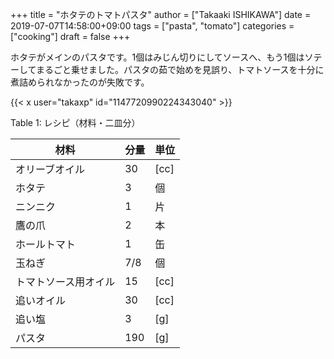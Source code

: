 +++
title = "ホタテのトマトパスタ"
author = ["Takaaki ISHIKAWA"]
date = 2019-07-07T14:58:00+09:00
tags = ["pasta", "tomato"]
categories = ["cooking"]
draft = false
+++

ホタテがメインのパスタです。1個はみじん切りにしてソースへ、もう1個はソテーしてまるごと乗せました。パスタの茹で始めを見誤り、トマトソースを十分に煮詰められなかったのが失敗です。  

{{< x user="takaxp" id="1147720990224343040" >}}  

<div class="table-caption">
  <span class="table-number">Table 1</span>:
  レシピ（材料・二皿分）
</div>

| 材料       | 分量 | 単位 |
|----------|----|----|
| オリーブオイル | 30  | [cc] |
| ホタテ     | 3   | 個   |
| ニンニク   | 1   | 片   |
| 鷹の爪     | 2   | 本   |
| ホールトマト | 1   | 缶   |
| 玉ねぎ     | 7/8 | 個   |
| トマトソース用オイル | 15  | [cc] |
| 追いオイル | 30  | [cc] |
| 追い塩     | 3   | [g]  |
| パスタ     | 190 | [g]  |
